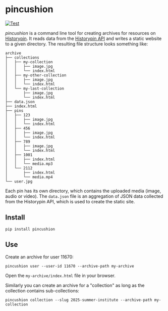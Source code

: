# pincushion

[![Test](https://github.com/historypin/pincushion/actions/workflows/test.yml/badge.svg)](https://github.com/historypin/pincushion/actions/workflows/test.yml)

*pincushion* is a command line tool for creating archives for resources on [Historypin]. It reads data from the [Historypin API] and writes a static website to a given directory. The resulting file structure looks something like:

```
archive
├── collections
│   ├── my-collection
│   │   ├── image.jpg
│   │   └── index.html
│   ├── my-other-collection
│   │   ├── image.jpg
│   │   └── index.html
│   └── my-last-collection
│       ├── image.jpg
│       └── index.html
├── data.json
├── index.html
├── pins
│   ├── 123 
│   │   ├── image.jpg
│   │   └── index.html
│   ├── 456
│   │   ├── image.jpg
│   │   └── index.html
│   ├── 789 
│   │   ├── image.jpg
│   │   └── index.html
│   ├── 1001 
│   │   ├── index.html
│   │   └── media.mp3
│   └── 2112
│       ├── index.html
│       └── media.mp4
└── user.jpg
```

Each pin has its own directory, which contains the uploaded media (image, audio or video). The `data.json` file is an aggregation of JSON data collected from the Historypin API, which is used to create the static site.

## Install

```shell
pip install pincushion
```

## Use

Create an archive for user 11670:

```
pincushion user --user-id 11670 --archive-path my-archive
```

Open the `my-archive/index.html` file in your browser.

Similarly you can create an archive for a "collection" as long as the collection contains sub-collections:

```
pincushion collection --slug 2025-summer-institute --archive-path my-collection
```

[Historypin]: https://historypin.org
[Historypin API]: https://historypin.github.io/api-docs/
